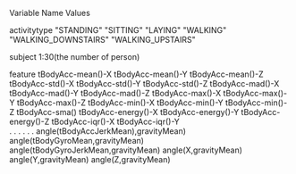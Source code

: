 Variable Name   Values	    		
  
activitytype		"STANDING"   "SITTING"   "LAYING"   "WALKING"   "WALKING_DOWNSTAIRS"								"WALKING_UPSTAIRS"

subject			1:30(the number of person)

feature			tBodyAcc-mean()-X
			tBodyAcc-mean()-Y
			tBodyAcc-mean()-Z
			tBodyAcc-std()-X
			tBodyAcc-std()-Y
			tBodyAcc-std()-Z
			tBodyAcc-mad()-X
			tBodyAcc-mad()-Y
			tBodyAcc-mad()-Z
			tBodyAcc-max()-X
			tBodyAcc-max()-Y
			tBodyAcc-max()-Z
			tBodyAcc-min()-X
			tBodyAcc-min()-Y
			tBodyAcc-min()-Z
			tBodyAcc-sma()
			tBodyAcc-energy()-X
			tBodyAcc-energy()-Y
			tBodyAcc-energy()-Z
			tBodyAcc-iqr()-X
			tBodyAcc-iqr()-Y	
			.
			.
			.
			.
			.
			.
			angle(tBodyAccJerkMean),gravityMean)
			angle(tBodyGyroMean,gravityMean)
			angle(tBodyGyroJerkMean,gravityMean)
			angle(X,gravityMean)
			angle(Y,gravityMean)
			angle(Z,gravityMean)
